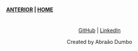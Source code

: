 #### [ANTERIOR](./MODULE4.md) | [HOME](../README.md)


#  

<p style="text-align: center">
    <a href="https://github.com/dalton-222" target="_blank">GitHub</a> |
    <a href="https://linkedin/in/abraaodumbo" target="_blank">LinkedIn</a>
</p>

<p style="text-align: center">
    Created by Abraão Dumbo
</p>